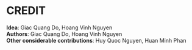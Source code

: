 <h1>CREDIT</h1>
<b>Idea</b>: Giac Quang Do, Hoang Vinh Nguyen<br>
<b>Authors</b>: Giac Quang Do, Hoang Vinh Nguyen<br>
<b>Other considerable contributions</b>: Huy Quoc Nguyen, Huan Minh Phan
